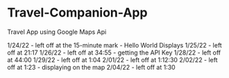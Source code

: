 # Travel-Companion-App
Travel App using Google Maps Api


1/24/22 - left off at the 15-minute mark - Hello World Displays
1/25/22 - left off at 21:17
1/26/22 - left off at 34:55 - getting the API Key
1/28/22 - left off at 44:00
1/29/22 - left off at 1:04
2/01/22 - left off at 1:12:30
2/02/22 - left off at 1:23 - displaying on the map
2/04/22 - left off at 1:30